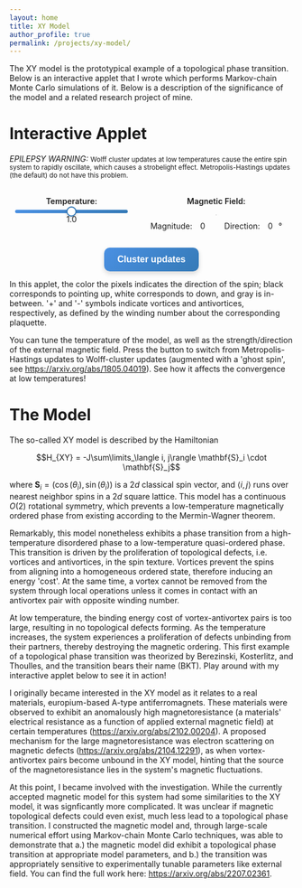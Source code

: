 ```yaml
---
layout: home 
title: XY Model
author_profile: true
permalink: /projects/xy-model/
---
```


The XY model is the prototypical example of a topological phase transition. Below is an interactive applet that I wrote
which performs Markov-chain Monte Carlo simulations of it. Below is a description of the significance of the model and 
a related research project of mine.

# Interactive Applet

*EPILEPSY WARNING:*
<small>
Wolff cluster updates at low temperatures cause the entire spin system to rapidly oscillate, which causes a strobelight effect.
Metropolis-Hastings updates (the default) do not have this problem.
</small>
<div class="canvas-container">
  <canvas id="canvas" oncontextmenu="event.preventDefault()"></canvas>
</div>

<div class="controls-container">
  <!-- Parameter slider -->
  <div class="control-block">
    <label for="slider">Temperature:</label>
    <input type="range" id="slider" min="0" max="100" value="50">
    <span id="sliderValue">1.0</span>
  </div>

  <!-- Magnetic field radial controller -->
  <div class="control-block">
    <label>Magnetic Field:</label>
    <canvas id="fieldCanvas" width="100" height="100"></canvas>
    <div class="field-readout">
      <span>Magnitude: <span id="fieldMag">0</span></span>  
      <span>Direction: <span id="fieldDir">0</span>°</span>
    </div>
  </div>

  <!-- Cluster update button -->
  <div class="control-block">
    <button id="callBtn">Cluster updates</button>
  </div>
</div>

<style>
  .canvas-container { 
    width: 100%; 
    max-width: 800px; 
    margin: 0 auto 30px auto; 
  }
  #canvas { 
    width: 100%; 
    height: auto; 
    display: block; 
  }

  /* Container for all controls */
  .controls-container { 
    display: flex; 
    flex-wrap: wrap;
    justify-content: center; 
    gap: 30px; 
    margin: 0 auto; 
    max-width: 900px;
  }

  .control-block {
    display: flex;
    flex-direction: column;
    align-items: center;
    min-width: 200px;
  }

  button { 
      padding: 12px 24px; 
      font-size: 16px; 
      font-weight: 600;
      border: none;
      border-radius: 10px;
      background: linear-gradient(135deg, #4a90e2, #357ab7);
      color: white;
      cursor: pointer;
      box-shadow: 0 4px 8px rgba(0,0,0,0.15);
      transition: background 0.3s ease, transform 0.15s ease, box-shadow 0.3s ease;
    }

    button:hover { 
      background: linear-gradient(135deg, #5aa0f2, #4688c7);
      box-shadow: 0 6px 12px rgba(0,0,0,0.2);
      transform: translateY(-2px);
    }

    button:active {
      background: linear-gradient(135deg, #3a78c2, #2e639e);
      transform: translateY(0);
      box-shadow: 0 3px 6px rgba(0,0,0,0.15);
    }

    input[type=range] {
      -webkit-appearance: none;
      width: 100%;
      height: 6px;
      border-radius: 5px;
      background: linear-gradient(90deg, #4a90e2, #357ab7);
      outline: none;
      transition: background 0.3s ease;
      cursor: pointer;
    }

    input[type=range]:hover {
      background: linear-gradient(90deg, #5aa0f2, #4688c7);
    }

    /* Chrome, Safari, Edge */
    input[type=range]::-webkit-slider-thumb {
      -webkit-appearance: none;
      appearance: none;
      width: 18px;
      height: 18px;
      border-radius: 50%;
      background: white;
      border: 2px solid #357ab7;
      box-shadow: 0 2px 4px rgba(0,0,0,0.2);
      cursor: pointer;
      transition: transform 0.15s ease, border-color 0.3s ease;
    }

    input[type=range]::-webkit-slider-thumb:hover {
      transform: scale(1.1);
      border-color: #5aa0f2;
    }

    /* Firefox */
    input[type=range]::-moz-range-thumb {
      width: 18px;
      height: 18px;
      border-radius: 50%;
      background: white;
      border: 2px solid #357ab7;
      box-shadow: 0 2px 4px rgba(0,0,0,0.2);
      cursor: pointer;
      transition: transform 0.15s ease, border-color 0.3s ease;
    }

    input[type=range]::-moz-range-thumb:hover {
      transform: scale(1.1);
      border-color: #5aa0f2;
    }

    /* Track for Firefox */
    input[type=range]::-moz-range-track {
      height: 6px;
      border-radius: 5px;
      background: linear-gradient(90deg, #4a90e2, #357ab7);
    }

  label { 
    margin-bottom: 5px; 
    font-weight: 600;
  }

  #fieldCanvas { 
    border: 1px solid #ccc; 
    border-radius: 50%; 
    cursor: crosshair; 
    margin: 10px 0;
  }

  .field-readout span { 
    margin: 0 10px; 
  }
</style>

<script>
var Module = {
  canvas: document.getElementById('canvas'),
  onRuntimeInitialized: function () {
      const button = document.getElementById('callBtn');
      button.addEventListener("click", function() {
          Module.ccall("button_callback", "void");
      });

      const slider = document.getElementById('slider');
      const display = document.getElementById('sliderValue');

      slider.addEventListener("input", function() {
          const maxTemp = 2.0;
          const minTemp = 0.0;

          const idx = parseInt(slider.value);
          const val = minTemp + idx * (maxTemp - minTemp) / 100.0;
          console.log(`Calling slider_callback. Val = ${val}`);
          display.textContent = val.toFixed(2);
          Module.ccall("slider_callback", "void", ["number"], [val]);
      });
  }
};

// --- Radial magnetic field controller ---
const canvasField = document.getElementById("fieldCanvas");
const ctx = canvasField.getContext("2d");
const magSpan = document.getElementById("fieldMag");
const dirSpan = document.getElementById("fieldDir");

const center = { x: canvasField.width / 2, y: canvasField.height / 2 };
const radius = canvasField.width / 2 - 5;
let fieldVec = { x: 0, y: 0 };

function drawController() {
  ctx.clearRect(0, 0, canvasField.width, canvasField.height);
  // Outer circle
  ctx.beginPath();
  ctx.arc(center.x, center.y, radius, 0, Math.PI * 2);
  ctx.stroke();
  // Vector
  ctx.beginPath();
  ctx.moveTo(center.x, center.y);
  ctx.lineTo(center.x + fieldVec.x, center.y + fieldVec.y);
  ctx.strokeStyle = "red";
  ctx.stroke();
  ctx.strokeStyle = "black";
}

function updateField(x, y) {
  let dx = x - center.x;
  let dy = y - center.y;
  let mag = Math.sqrt(dx*dx + dy*dy);
  if (mag > radius) {
    dx *= radius / mag;
    dy *= radius / mag;
    mag = radius;
  }
  fieldVec = { x: dx, y: dy };
  let magnitude = (mag / radius).toFixed(2);
  let angle = (Math.atan2(dy, dx) * 180 / Math.PI).toFixed(1);
  magSpan.textContent = magnitude;
  dirSpan.textContent = angle;

  // Send normalized values to WASM backend
  Module.ccall("radial_callback", "void", ["number","number"], [dx / radius, dy / radius]);

  drawController();
}

canvasField.addEventListener("mousedown", e => {
  function move(ev) {
    const rect = canvasField.getBoundingClientRect();
    updateField(ev.clientX - rect.left, ev.clientY - rect.top);
  }
  move(e);
  window.addEventListener("mousemove", move);
  window.addEventListener("mouseup", () => {
    window.removeEventListener("mousemove", move);
  }, { once: true });
});

drawController();
</script>

<script src="{{ '/assets/js/xymodel.js' | relative_url }}"></script>

In this applet, the color the pixels indicates the direction of the spin; black corresponds to pointing up, white corresponds to down, and gray is in-between.
'+' and '-' symbols indicate vortices and antivortices, respectively, as defined by the winding number about the corresponding plaquette.

You can tune the temperature of the model, as well as the strength/direction of the external magnetic field. Press the button to switch from Metropolis-Hastings
updates to Wolff-cluster updates (augmented with a 'ghost spin', see https://arxiv.org/abs/1805.04019). See how it affects the convergence at low temperatures!

# The Model

The so-called XY model is described by the Hamiltonian

$$H_{XY} = -J\sum\limits_\langle i, j\rangle \mathbf{S}_i \cdot \mathbf{S}_j$$

where $\mathbf{S}_i = (\cos(\theta_i), \sin(\theta_i))$ is a $2d$ classical spin vector, and $\langle i, j \rangle$ runs over nearest
neighbor spins in a $2d$ square lattice. This model has a continuous $O(2)$ rotational symmetry, which prevents a low-temperature
magnetically ordered phase from existing according to the Mermin-Wagner theorem. 

Remarkably, this model nonetheless exhibits a phase transition from a high-temperature disordered phase to a low-temperature quasi-ordered phase. 
This transition is driven by the proliferation of topological defects, i.e. vortices and antivortices, in the spin texture. Vortices prevent the spins from aligning 
into a homogeneous ordered state, therefore inducing an energy 'cost'. At the same time, a vortex cannot be removed from the system through local operations unless it comes 
in contact with an antivortex pair with opposite winding number.

At low temperature, the binding energy cost of vortex-antivortex pairs is too large, resulting in no topological defects forming. As the temperature increases, the system experiences a proliferation of defects 
unbinding from their partners, thereby destroying the magnetic ordering. This first example of a topological phase transition was theorized by
Berezinski, Kosterlitz, and Thoulles, and the transition bears their name (BKT). Play around with my interactive applet below to see it in action!

I originally became interested in the XY model as it relates to a real materials, europium-based A-type antiferromagnets.
These materials were observed to exhibit an anomalously high magnetoresistance (a materials' electrical resistance as a 
function of applied external magnetic field) at certain temperatures (https://arxiv.org/abs/2102.00204). A proposed mechanism
for the large magnetoresistance was electron scattering on magnetic defects (https://arxiv.org/abs/2104.12291), as when 
vortex-antivortex pairs become unbound in the XY model, hinting that the source of the magnetoresistance lies in the system's magnetic
fluctuations. 

At this point, I became involved with the investigation. While the currently accepted magnetic model for this system had some similarities
to the XY model, it was signficantly more complicated. It was unclear if magnetic topological defects could even exist, much less
lead to a topological phase transition. I constructed the magnetic model and, through large-scale numerical effort using Markov-chain Monte Carlo
techniques, was able to demonstrate that a.) the magnetic model did exhibit a topological phase transition at appropriate model parameters, and b.) 
the transition was appropriately sensitive to experimentally tunable parameters like external field. You can find the full work here: https://arxiv.org/abs/2207.02361.
